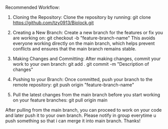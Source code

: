 Recommended Workflow:
1. Cloning the Repository: Clone the repository by running:
git clone https://github.com/tzy0913/Biolock.git

2. Creating a New Branch: Create a new branch for the features or fix you are working on:
git checkout -b "feature-branch-name"
This avoids everyone working directly on the main branch, which helps prevent conflicts and ensures that the main branch remains stable.

3. Making Changes and Committing: After making changes, commit your work to your own branch:
git add .
git commit -m "Description of changes"

4. Pushing to your Branch: Once committed, push your branch to the remote repository:
git push origin "feature-branch-name"

5. Pull the latest changes from the main branch before you start working on your feature branches:
git pull origin main

After pulling from the main branch, you can proceed to work on your code and later push it to your own branch. Please notify in group everytime u push something so that i can merge it into main branch. Thanks!
